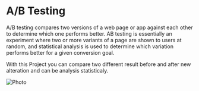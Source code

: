 
# A/B Testing

A/B testing compares two versions of a web page or app against each other to determine 
which one performs better. AB testing is essentially an experiment where two or more 
variants of a page are shown to users at random, and statistical analysis is used to 
determine which variation performs better for a given conversion goal.

With this Project you can compare two different result before and after new alteration and 
can be analysis statisticaly.

![Photo](https://miro.medium.com/max/1400/0*fcjrI8Eqp2oVzsAc.png)
